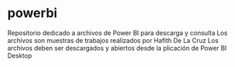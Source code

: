 # powerbi
Repositorio dedicado a archivos de Power BI para descarga y consulta
Los archivos son muestras de trabajos realizados por Hafith De La Cruz
Los archivos deben ser descargados y abiertos desde la plicación de Power BI Desktop
